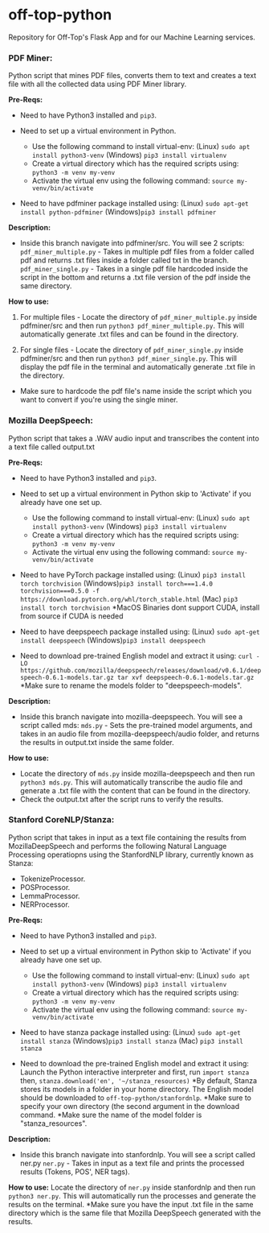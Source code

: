 # off-top-python
Repository for Off-Top's Flask App and for our Machine Learning services.

### PDF Miner:
Python script that mines PDF files, converts them to text and creates a text file with all the collected data using PDF Miner library.

**Pre-Reqs:**
- Need to have Python3 installed and `pip3`.

- Need to set up a virtual environment in Python.
  - Use the following command to install virtual-env: 
   (Linux) `sudo apt install python3-venv`
   (Windows) `pip3 install virtualenv`
  - Create a virtual directory which has the required scripts using: `python3 -m venv my-venv`
  - Activate the virtual env using the following command: `source my-venv/bin/activate`

- Need to have pdfminer package installed using:
   (Linux) `sudo apt-get install python-pdfminer`
   (Windows)`pip3 install pdfminer`

**Description:**
- Inside this branch navigate into pdfminer/src. You will see 2 scripts:
  `pdf_miner_multiple.py` - Takes in multiple pdf files from a folder called pdf and returns .txt files inside a folder called txt in the branch.
  `pdf_miner_single.py` - Takes in a single pdf file hardcoded inside the script in the bottom and returns a .txt file version of the pdf inside the same directory.

**How to use:**
1. For multiple files - Locate the directory of `pdf_miner_multiple.py` inside pdfminer/src and then run `python3 pdf_miner_multiple.py`. This will automatically generate .txt files and can be found in the directory.

2. For single files - Locate the directory of `pdf_miner_single.py` inside pdfminer/src and then run `python3 pdf_miner_single.py`. This will display the pdf file in the terminal and automatically generate .txt file in the directory.
- Make sure to hardcode the pdf file's name inside the script which you want to convert if you're using the single miner.



### Mozilla DeepSpeech:
Python script that takes a .WAV audio input and transcribes the content into a text file called output.txt

**Pre-Reqs:**
- Need to have Python3 installed and `pip3`.

- Need to set up a virtual environment in Python skip to 'Activate' if you already have one set up.
  - Use the following command to install virtual-env: 
   (Linux) `sudo apt install python3-venv`
   (Windows) `pip3 install virtualenv`
  - Create a virtual directory which has the required scripts using: `python3 -m venv my-venv`
  - Activate the virtual env using the following command: `source my-venv/bin/activate`

- Need to have PyTorch package installed using:
   (Linux) `pip3 install torch torchvision`
   (Windows)`pip3 install torch===1.4.0 torchvision===0.5.0 -f https://download.pytorch.org/whl/torch_stable.html`
   (Mac) `pip3 install torch torchvision` *MacOS Binaries dont support CUDA, install from source if CUDA is needed

- Need to have deepspeech package installed using:
   (Linux) `sudo apt-get install deepspeech`
   (Windows)`pip3 install deepspeech`

- Need to download pre-trained English model and extract it using:
	`curl -LO https://github.com/mozilla/deepspeech/releases/download/v0.6.1/deepspeech-0.6.1-models.tar.gz tar xvf deepspeech-0.6.1-models.tar.gz`
	*Make sure to rename the models folder to "deepspeech-models".

**Description:**
- Inside this branch navigate into mozilla-deepspeech. You will see a script called mds:
  `mds.py` - Sets the pre-trained model arguments, and takes in an audio file from mozilla-deepspeech/audio folder, and returns the results in output.txt inside the same folder.

**How to use:**
- Locate the directory of `mds.py` inside mozilla-deepspeech and then run `python3 mds.py`. This will automatically transcribe the audio file and generate a .txt file with the content that can be found in the directory.
- Check the output.txt after the script runs to verify the results.



### Stanford CoreNLP/Stanza:
Python script that takes in input as a text file containing the results from MozillaDeepSpeech and performs the following Natural Language Processing operatiopns using the StanfordNLP library, currently known as Stanza:
- TokenizeProcessor.
- POSProcessor.
- LemmaProcessor.
- NERProcessor.

**Pre-Reqs:**
- Need to have Python3 installed and `pip3`.

- Need to set up a virtual environment in Python skip to 'Activate' if you already have one set up.
  - Use the following command to install virtual-env: 
   (Linux) `sudo apt install python3-venv`
   (Windows) `pip3 install virtualenv`
  - Create a virtual directory which has the required scripts using: `python3 -m venv my-venv`
  - Activate the virtual env using the following command: `source my-venv/bin/activate`
   
- Need to have stanza package installed using:
   (Linux) `sudo apt-get install stanza`
   (Windows)`pip3 install stanza`
   (Mac) `pip3 install stanza`

- Need to download the pre-trained English model and extract it using:
	Launch the Python interactive interpreter and first, run `import stanza` then, `stanza.download('en', '~/stanza_resources)`
	*By default, Stanza stores its models in a folder in your home directory. The English model should be downloaded to `off-top-python/stanfordnlp`.
	*Make sure to specify your own directory (the second argument in the download command.
	*Make sure the name of the model folder is "stanza_resources".

**Description:**
- Inside this branch navigate into stanfordnlp. You will see a script called ner.py
  `ner.py` - Takes in input as a text file and prints the processed results (Tokens, POS', NER tags).

**How to use:**
Locate the directory of `ner.py` inside stanfordnlp and then run `python3 ner.py`. This will automatically run the processes and generate the results on the terminal.
*Make sure you have the input .txt file in the same directory which is the same file that Mozilla DeepSpeech generated with the results.
